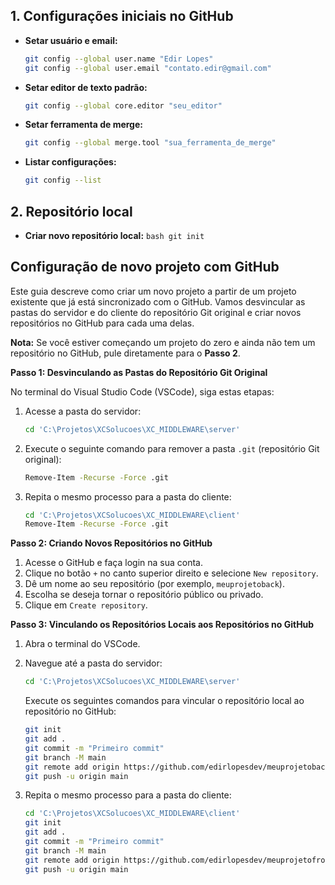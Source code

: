 ## 1. Configurações iniciais no GitHub

- **Setar usuário e email:**
    ```bash
    git config --global user.name "Edir Lopes"
    git config --global user.email "contato.edir@gmail.com"
    ```
- **Setar editor de texto padrão:**
    ```bash
    git config --global core.editor "seu_editor"
    ```
- **Setar ferramenta de merge:**
    ```bash
    git config --global merge.tool "sua_ferramenta_de_merge"
    ```
- **Listar configurações:**
    ```bash
    git config --list
    ```
## 2. Repositório local

- **Criar novo repositório local:** ```bash git init```
    

## Configuração de novo projeto com GitHub

Este guia descreve como criar um novo projeto a partir de um projeto existente que já está sincronizado com o GitHub. Vamos desvincular as pastas do servidor e do cliente do repositório Git original e criar novos repositórios no GitHub para cada uma delas.

**Nota:** Se você estiver começando um projeto do zero e ainda não tem um repositório no GitHub, pule diretamente para o **Passo 2**.

**Passo 1: Desvinculando as Pastas do Repositório Git Original**

No terminal do Visual Studio Code (VSCode), siga estas etapas:

1. Acesse a pasta do servidor:
    ```bash
    cd 'C:\Projetos\XCSolucoes\XC_MIDDLEWARE\server'
    ```
2. Execute o seguinte comando para remover a pasta `.git` (repositório Git original):
    ```bash
    Remove-Item -Recurse -Force .git
    ```

3. Repita o mesmo processo para a pasta do cliente:
    ```bash
    cd 'C:\Projetos\XCSolucoes\XC_MIDDLEWARE\client'
    Remove-Item -Recurse -Force .git
    ```

**Passo 2: Criando Novos Repositórios no GitHub**

1. Acesse o GitHub e faça login na sua conta.
2. Clique no botão `+` no canto superior direito e selecione `New repository`.
3. Dê um nome ao seu repositório (por exemplo, `meuprojetoback`).
4. Escolha se deseja tornar o repositório público ou privado.
5. Clique em `Create repository`.

**Passo 3: Vinculando os Repositórios Locais aos Repositórios no GitHub**

1. Abra o terminal do VSCode.
2. Navegue até a pasta do servidor:
    ```bash
    cd 'C:\Projetos\XCSolucoes\XC_MIDDLEWARE\server'
    ```
    Execute os seguintes comandos para vincular o repositório local ao repositório no GitHub:
    ```bash
    git init
    git add .
    git commit -m "Primeiro commit"
    git branch -M main
    git remote add origin https://github.com/edirlopesdev/meuprojetoback.git
    git push -u origin main
    ```

3. Repita o mesmo processo para a pasta do cliente:
    ```bash
    cd 'C:\Projetos\XCSolucoes\XC_MIDDLEWARE\client'
    git init
    git add .
    git commit -m "Primeiro commit"
    git branch -M main
    git remote add origin https://github.com/edirlopesdev/meuprojetofront.git
    git push -u origin main
    ```
